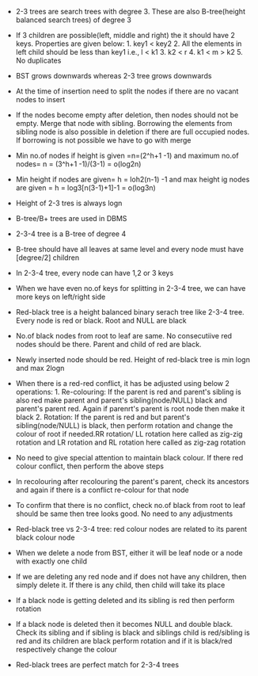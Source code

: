 * 2-3 trees are search trees with degree 3. These are also B-tree(height balanced search trees) of degree 3

* If 3 children are possible(left, middle and right) the it should have 2 keys. Properties are given below:
        1. key1 < key2
        2. All the elements in left child should be less than key1 i.e., l < k1
        3. k2 < r
        4. k1 < m > k2
        5. No duplicates

* BST grows downwards whereas 2-3 tree grows downwards

* At the time of insertion need to split the nodes if there are no vacant nodes to insert

* If the nodes become empty after deletion, then nodes should not be empty. Merge that node with sibling. Borrowing the elements from sibling node is also possible in deletion if there are full occupied nodes. If borrowing is not possible we have to go with merge

* Min no.of nodes if height is given =n=(2^h+1 -1) and maximum no.of nodes= n = (3^h+1 -1)/(3-1) = o(log2n)

* Min height if nodes are given= h = loh2(n-1) -1 and max height ig nodes are given = h = log3[n(3-1)+1]-1 = o(log3n)

* Height of 2-3 tres is always logn

* B-tree/B+ trees are used in DBMS

* 2-3-4 tree is a B-tree of degree 4

* B-tree should have all leaves at same level and every node must have [degree/2] children

* In 2-3-4 tree, every node can have 1,2 or 3 keys

* When we have even no.of keys for splitting in 2-3-4 tree, we can have more keys on left/right side

* Red-black tree is a height balanced binary serach tree like 2-3-4 tree. Every node is red or black. Root and NULL are black

* No.of black nodes from root to leaf are same. No consecutiive red nodes should be there. Parent and child of red are black.

* Newly inserted node should be red. Height of red-black tree is min logn and max 2logn

* When there is a red-red conflict, it has be adjusted using below 2 operations:
        1. Re-colouring: If the parent is red and parent's sibling is also red make parent and parent's sibling(node/NULL) black and parent's parent red. Again if parenrt's parent is root node then make it black
        2. Rotation: If the parent is red and but parent's sibling(node/NULL) is black, then perform rotation and change the colour of root if needed.RR rotation/ LL rotation here called as zig-zig rotation and LR rotation and RL rotation here called as zig-zag rotation

* No need to give special attention to maintain black colour. If there red colour conflict, then perform the above steps

* In recolouring after recolouring the parent's parent, check its ancestors and again if there is a conflict re-colour for that node

* To confirm that there is no conflict, check no.of black from root to leaf should be same then tree looks good. No need to any adjustments

* Red-black tree vs 2-3-4 tree: red colour nodes are related to its parent black colour node

* When we delete a node from BST, either it will be leaf node or a node with exactly one child

* If we are deleting any red node and if does not have any children, then simply delete it. If there is any child, then child will take its place

* If a black node is getting deleted and its sibling is red then perform rotation

* If a black node is deleted then it becomes NULL and double black. Check its sibling and if sibling is black and siblings child is red/sibling is red and its children are black perform rotation and if it is black/red respectively change the colour

* Red-black trees are perfect match for 2-3-4 trees